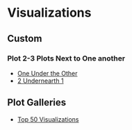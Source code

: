 # Visualizations


## Custom

### Plot 2-3 Plots Next to One another

* [One Under the Other](https://python-graph-gallery.com/24-histogram-with-a-boxplot-on-top-seaborn/)
* [2 Undernearth 1](https://realpython.com/python-matplotlib-guide/)

## Plot Galleries

* [Top 50 Visualizations](https://www.machinelearningplus.com/plots/top-50-matplotlib-visualizations-the-master-plots-python/#6.-Marginal-Histogram)
